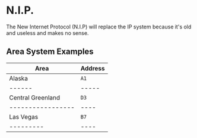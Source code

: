 # N.I.P.
The New Internet Protocol (N.I.P) will replace the IP system because it's old and useless and makes no sense.
## Area System Examples
| Area      | Address |
| --------- | ------- |
| Alaska | `A1`  |
| ------ | ----- |
| Central Greenland | `D3` |
| ----------------- | ---- | 
| Las Vegas | `B7` |
| --------- | ---- |
